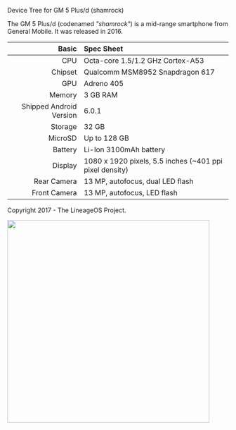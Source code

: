 Device Tree for GM 5 Plus/d (shamrock)

The GM 5 Plus/d (codenamed _"shamrock"_) is a mid-range smartphone from General Mobile.
It was released in 2016.

Basic   | Spec Sheet
-------:|:-------------------------
CPU     | Octa-core 1.5/1.2 GHz Cortex-A53
Chipset | Qualcomm MSM8952 Snapdragon 617
GPU     | Adreno 405
Memory  | 3 GB RAM
Shipped Android Version | 6.0.1
Storage | 32 GB
MicroSD | Up to 128 GB
Battery | Li-Ion 3100mAh battery
Display | 1080 x 1920 pixels, 5.5 inches (~401 ppi pixel density)
Rear Camera  | 13 MP, autofocus, dual LED flash
Front Camera  | 13 MP, autofocus, LED flash

Copyright 2017 - The LineageOS Project.

<img width="460" height="460" src="https://assets.generalmobile.com/images/gm5plus/galeri/5.jpg">

